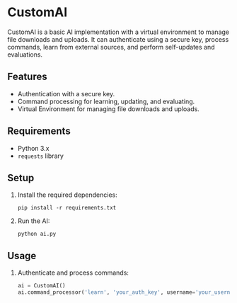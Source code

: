# CustomAI

CustomAI is a basic AI implementation with a virtual environment to manage file downloads and uploads. It can authenticate using a secure key, process commands, learn from external sources, and perform self-updates and evaluations.

## Features

- Authentication with a secure key.
- Command processing for learning, updating, and evaluating.
- Virtual Environment for managing file downloads and uploads.

## Requirements

- Python 3.x
- `requests` library

## Setup

1. Install the required dependencies:
   ```
   pip install -r requirements.txt
   ```

2. Run the AI:
   ```
   python ai.py
   ```

## Usage

1. Authenticate and process commands:
   ```python
   ai = CustomAI()
   ai.command_processor('learn', 'your_auth_key', username='your_username', password='your_password')
   ```
